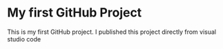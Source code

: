 # My first GitHub Project
This is my first GitHub project. I published this project directly from visual studio code